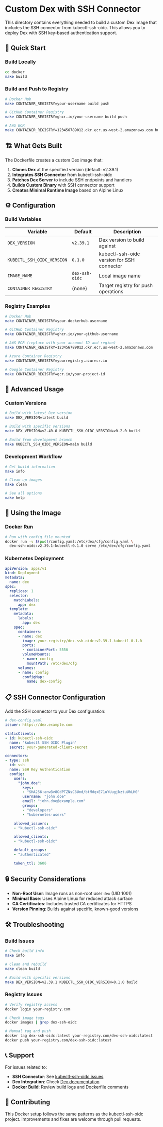 # Custom Dex with SSH Connector

This directory contains everything needed to build a custom Dex image that includes the SSH connector from kubectl-ssh-oidc. This allows you to deploy Dex with SSH key-based authentication support.

## 🚀 Quick Start

### Build Locally
```bash
cd docker
make build
```

### Build and Push to Registry
```bash
# Docker Hub
make CONTAINER_REGISTRY=your-username build push

# GitHub Container Registry
make CONTAINER_REGISTRY=ghcr.io/your-username build push

# AWS ECR
make CONTAINER_REGISTRY=123456789012.dkr.ecr.us-west-2.amazonaws.com build push
```

## 🏗️ What Gets Built

The Dockerfile creates a custom Dex image that:

1. **Clones Dex** at the specified version (default: v2.39.1)
2. **Integrates SSH Connector** from kubectl-ssh-oidc
3. **Patches Dex Server** to include SSH endpoints and handlers
4. **Builds Custom Binary** with SSH connector support
5. **Creates Minimal Runtime Image** based on Alpine Linux

## ⚙️ Configuration

### Build Variables

| Variable | Default | Description |
|----------|---------|-------------|
| `DEX_VERSION` | `v2.39.1` | Dex version to build against |
| `KUBECTL_SSH_OIDC_VERSION` | `0.1.0` | kubectl-ssh-oidc version for SSH connector |
| `IMAGE_NAME` | `dex-ssh-oidc` | Local image name |
| `CONTAINER_REGISTRY` | (none) | Target registry for push operations |

### Registry Examples

```bash
# Docker Hub
make CONTAINER_REGISTRY=your-dockerhub-username

# GitHub Container Registry
make CONTAINER_REGISTRY=ghcr.io/your-github-username

# AWS ECR (replace with your account ID and region)
make CONTAINER_REGISTRY=123456789012.dkr.ecr.us-west-2.amazonaws.com

# Azure Container Registry
make CONTAINER_REGISTRY=yourregistry.azurecr.io

# Google Container Registry
make CONTAINER_REGISTRY=gcr.io/your-project-id
```

## 🔧 Advanced Usage

### Custom Versions
```bash
# Build with latest Dex version
make DEX_VERSION=latest build

# Build with specific versions
make DEX_VERSION=v2.40.0 KUBECTL_SSH_OIDC_VERSION=v0.2.0 build

# Build from development branch
make KUBECTL_SSH_OIDC_VERSION=main build
```

### Development Workflow
```bash
# Get build information
make info

# Clean up images
make clean

# See all options
make help
```

## 🎯 Using the Image

### Docker Run
```bash
# Run with config file mounted
docker run -v $(pwd)/config.yaml:/etc/dex/cfg/config.yaml \
  dex-ssh-oidc:v2.39.1-kubectl-0.1.0 serve /etc/dex/cfg/config.yaml
```

### Kubernetes Deployment
```yaml
apiVersion: apps/v1
kind: Deployment
metadata:
  name: dex
spec:
  replicas: 1
  selector:
    matchLabels:
      app: dex
  template:
    metadata:
      labels:
        app: dex
    spec:
      containers:
      - name: dex
        image: your-registry/dex-ssh-oidc:v2.39.1-kubectl-0.1.0
        ports:
        - containerPort: 5556
        volumeMounts:
        - name: config
          mountPath: /etc/dex/cfg
      volumes:
      - name: config
        configMap:
          name: dex-config
```

## 📋 SSH Connector Configuration

Add the SSH connector to your Dex configuration:

```yaml
# dex-config.yaml
issuer: https://dex.example.com

staticClients:
- id: kubectl-ssh-oidc
  name: 'kubectl SSH OIDC Plugin'
  secret: your-generated-client-secret

connectors:
- type: ssh
  id: ssh
  name: SSH Key Authentication
  config:
    users:
      "john.doe":
        keys:
        - "SHA256:anwBv8OdPTZNsC3Und/btMdqxE71uYUugjkztuUhLH0"
        username: "john.doe"
        email: "john.doe@example.com"
        groups:
        - "developers"
        - "kubernetes-users"

    allowed_issuers:
    - "kubectl-ssh-oidc"

    allowed_clients:
    - "kubectl-ssh-oidc"

    default_groups:
    - "authenticated"

    token_ttl: 3600
```

## 🔒 Security Considerations

- **Non-Root User**: Image runs as non-root user `dex` (UID 1001)
- **Minimal Base**: Uses Alpine Linux for reduced attack surface
- **CA Certificates**: Includes trusted CA certificates for HTTPS
- **Version Pinning**: Builds against specific, known-good versions

## 🛠️ Troubleshooting

### Build Issues
```bash
# Check build info
make info

# Clean and rebuild
make clean build

# Build with specific versions
make DEX_VERSION=v2.39.1 KUBECTL_SSH_OIDC_VERSION=0.1.0 build
```

### Registry Issues
```bash
# Verify registry access
docker login your-registry.com

# Check image tags
docker images | grep dex-ssh-oidc

# Manual tag and push
docker tag dex-ssh-oidc:latest your-registry.com/dex-ssh-oidc:latest
docker push your-registry.com/dex-ssh-oidc:latest
```

## 📞 Support

For issues related to:
- **SSH Connector**: See [kubectl-ssh-oidc issues](https://github.com/nikogura/kubectl-ssh-oidc/issues)
- **Dex Integration**: Check [Dex documentation](https://dexidp.io/docs/)
- **Docker Build**: Review build logs and Dockerfile comments

## 🤝 Contributing

This Docker setup follows the same patterns as the kubectl-ssh-oidc project. Improvements and fixes are welcome through pull requests.